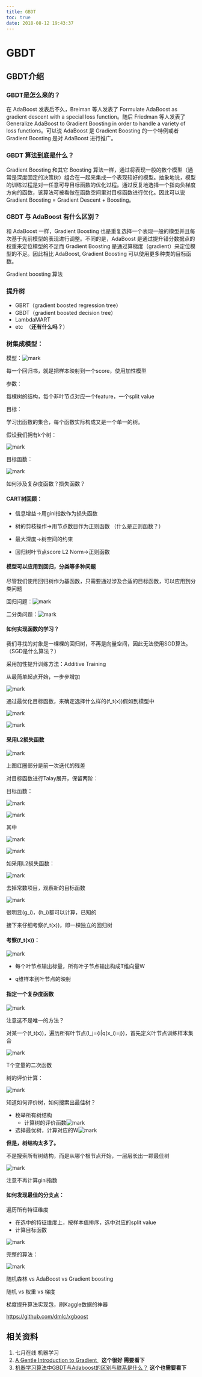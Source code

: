```yaml
---
title: GBDT
toc: true
date: 2018-08-12 19:43:37
---
```

# GBDT



## GBDT介绍


### GBDT是怎么来的？


在 AdaBoost 发表后不久，Breiman 等人发表了 Formulate AdaBoost as gradient descent with a special loss function。随后 Friedman 等人发表了 Generalize AdaBoost to Gradient Boosting in order to handle a variety of loss functions。可以说 AdaBoost 是 Gradient Boosting 的一个特例或者 Gradient Boosting 是对 AdaBoost 进行推广。


### GBDT 算法到底是什么？

Gradient Boosting 和其它 Boosting 算法一样，通过将表现一般的数个模型（通常是深度固定的决策树）组合在一起来集成一个表现较好的模型。抽象地说，模型的训练过程是对一任意可导目标函数的优化过程。通过反复地选择一个指向负梯度方向的函数，该算法可被看做在函数空间里对目标函数进行优化。因此可以说 Gradient Boosting = Gradient Descent + Boosting。


### GBDT 与 AdaBoost 有什么区别？

和 AdaBoost 一样，Gradient Boosting 也是重复选择一个表现一般的模型并且每次基于先前模型的表现进行调整。不同的是，AdaBoost 是通过提升错分数据点的权重来定位模型的不足而 Gradient Boosting 是通过算梯度（gradient）来定位模型的不足。因此相比 AdaBoost, Gradient Boosting 可以使用更多种类的目标函数。

Gradient boosting 算法


### 提升树


* GBRT（gradient boosted regression tree）
* GBDT（gradient boosted decision tree）
* LambdaMART
* etc  （**还有什么吗？**）


### 树集成模型：


模型：![mark](http://images.iterate.site/blog/image/180728/mh50CbghLj.png?imageslim)

每一个回归书，就是把样本映射到一个score，使用加性模型

参数：

每棵树的结构，每个非叶节点对应一个feature，一个split value

目标：

学习出函数的集合，每个函数实际构成又是一个单一的树。

假设我们拥有k个树：


![mark](http://images.iterate.site/blog/image/180728/Kl68i9FL5L.png?imageslim)

目标函数：


![mark](http://images.iterate.site/blog/image/180728/edmelk0B91.png?imageslim)

如何涉及复杂度函数？损失函数？


#### CART树回顾：






  * 信息增益->用gini指数作为损失函数


  * 树的剪枝操作->用节点数目作为正则函数 （什么是正则函数？）


  * 最大深度->树空间的约束


  * 回归树叶节点score L2 Norm->正则函数




#### 模型可以应用到回归，分类等多种问题


尽管我们使用回归树作为基函数，只需要通过涉及合适的目标函数，可以应用到分类问题

回归问题：![mark](http://images.iterate.site/blog/image/180728/CDJj91011i.png?imageslim)

二分类问题：![mark](http://images.iterate.site/blog/image/180728/Ie96Aa49E3.png?imageslim)


#### 如何实现函数的学习？


我们寻找的对象是一棵棵的回归树，不再是向量空间，因此无法使用SGD算法。（SGD是什么算法？）

采用加性提升训练方法：Additive Training

从最简单起点开始，一步步增加


![mark](http://images.iterate.site/blog/image/180728/170DE3Djf9.png?imageslim)

通过最优化目标函数，来确定选择什么样的\(f_t(x)\)假如到模型中


![mark](http://images.iterate.site/blog/image/180728/CbiHcgbh6C.png?imageslim)



![mark](http://images.iterate.site/blog/image/180728/gAj2e0FBKb.png?imageslim)




#### 采用L2损失函数




![mark](http://images.iterate.site/blog/image/180728/ich1ID7Eek.png?imageslim)

上图红圈部分是前一次迭代的残差

对目标函数进行Talay展开，保留两阶：

目标函数：


![mark](http://images.iterate.site/blog/image/180728/lfldH7fIGA.png?imageslim)

![mark](http://images.iterate.site/blog/image/180728/fjBgJjiAHg.png?imageslim)

其中


![mark](http://images.iterate.site/blog/image/180728/fh2HjIcCec.png?imageslim)

![mark](http://images.iterate.site/blog/image/180728/IibAKg5Gm0.png?imageslim)

如采用L2损失函数：

![mark](http://images.iterate.site/blog/image/180728/a910HKEHi3.png?imageslim)

去掉常数项目，观察新的目标函数


![mark](http://images.iterate.site/blog/image/180728/I76LLHHLD7.png?imageslim)

很明显\(g_i\)，\(h_i\)都可以计算，已知的

接下来仔细考察\(f_t(x)\)，即一棵独立的回归树


#### 考察\(f_t(x)\)：

![mark](http://images.iterate.site/blog/image/180728/5KmCHieEem.png?imageslim)






  * 每个叶节点输出标量，所有叶子节点输出构成T维向量W


  * q维样本到叶节点的映射




#### 指定一个复杂度函数




![mark](http://images.iterate.site/blog/image/180728/ff886c429J.png?imageslim)

注意这不是唯一的方法？



对某一个\(f_t(x)\)，遍历所有叶节点\(I_j=\{i|q(x_i)=j\}\)，首先定义叶节点训练样本集合


![mark](http://images.iterate.site/blog/image/180728/d4CbL04LDf.png?imageslim)

T个变量的二次函数

树的评价计算：

![mark](http://images.iterate.site/blog/image/180728/k61aACGE1I.png?imageslim)

知道如何评价树，如何搜索出最佳树？

  * 枚举所有树结构
    * 计算树的评价函数![mark](http://images.iterate.site/blog/image/180728/cb2EEImDgJ.png?imageslim)
  * 选择最优树，计算对应的W![mark](http://images.iterate.site/blog/image/180728/ICLFGHK1aE.png?imageslim)


**但是，树结构太多了。**

不是搜索所有树结构，而是从哪个根节点开始，一层层长出一颗最佳树


![mark](http://images.iterate.site/blog/image/180728/eHci3KDegL.png?imageslim)

注意不再计算gini指数




#### 如何发现最佳的分支点：


遍历所有特征维度

  * 在选中的特征维度上，按样本值排序，选中对应的split value
  * 计算目标函数

![mark](http://images.iterate.site/blog/image/180728/8gFlK5Jm4c.png?imageslim)

完整的算法：

![mark](http://images.iterate.site/blog/image/180728/l6hHjGe16c.png?imageslim)

随机森林 vs AdaBoost vs Gradient boosting

随机 vs 权重 vs 梯度

梯度提升算法实现包，刷Kaggle数据的神器

https://github.com/dmlc/xgboost







## 相关资料

1. 七月在线 机器学习
2. [A Gentle Introduction to Gradient ](http://www.chengli.io/tutorials/gradient_boosting.pdf)  **这个很好 需要看下**
3. [机器学习算法中GBDT与Adaboost的区别与联系是什么？](https://www.zhihu.com/question/54626685) **这个也需要看下**
